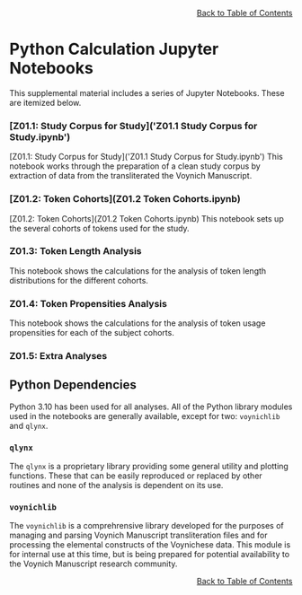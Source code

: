 <div align="right">

[Back to Table of Contents](README.md#Table-of-Contents)

</div>

# Python Calculation Jupyter Notebooks
This supplemental material includes a series of Jupyter Notebooks. These are itemized below.

<h3>[Z01.1: Study Corpus for Study]('Z01.1 Study Corpus for Study.ipynb')</h3>
[Z01.1: Study Corpus for Study]('Z01.1 Study Corpus for Study.ipynb')
This notebook works through the preparation of a clean study corpus by 
 extraction of data from the transliterated the Voynich Manuscript.


<h3>[Z01.2: Token Cohorts](Z01.2 Token Cohorts.ipynb)</h3>
[Z01.2: Token Cohorts](Z01.2 Token Cohorts.ipynb)
This notebook sets up the several cohorts of tokens used for the study.
  
<h3>Z01.3: Token Length Analysis</h3>
This notebook shows the calculations for the analysis of token length distributions for the different cohorts.


<h3>Z01.4: Token Propensities Analysis</h3>
This notebook shows the calculations for the analysis of token usage propensities for each of the subject cohorts.

  
<h3>Z01.5: Extra Analyses</h3>
    

<h2>Python Dependencies</h2>
Python 3.10 has been used for all analyses.
All of the Python library modules used in the notebooks are generally available, except for two: <code>voynichlib</code> and <code>qlynx</code>.

<h3><code>qlynx</code></h3>
The <code>qlynx</code> is a proprietary library providing some general utility and plotting functions. These 
that can be easily reproduced or replaced by
other routines and none of the analysis is dependent on its use.

<h3><code>voynichlib</code></h3>
The <code>voynichlib</code> is a comprehrensive library
developed for the purposes of managing and parsing  Voynich Manuscript transliteration files and for processing
the elemental constructs of the Voynichese data.  This module is for internal use at this time, but is
being prepared for potential availability to the Voynich Manuscript research community.




<div align="right">

[Back to Table of Contents](README.md#Table-of-Contents)

</div>